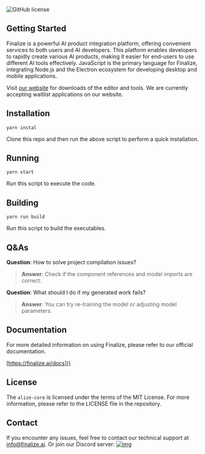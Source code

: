 ![GitHub license](https://img.shields.io/badge/license-MIT-blue.svg)

## Getting Started



Finalize is a powerful AI product integration platform, offering convenient services to both users and AI developers. This platform enables developers to rapidly create various AI products, making it easier for end-users to use different AI tools effectively. JavaScript is the primary language for Finalize, integrating Node.js and the Electron ecosystem for developing desktop and mobile applications.



Visit [our website](https://finalize.ai) for downloads of the editor and tools. We are currently accepting waitlist applications on our website.



## Installation



```
yarn instal
```

 

Clone this repo and then run the above script to perform a quick installation.



## Running



```
yarn start
```



 Run this script to execute the code.



## Building



```
yarn run build
```



 Run this script to build the executables.



## Q&As



**Question**: How to solve project compilation issues?

> **Answer**: Check if the component references and model imports are correct.



**Question**: What should I do if my generated work fails?

> **Answer**: You can try re-training the model or adjusting model parameters.



## Documentation


For more detailed information on using Finalize, please refer to our official documentation.

[https://finalize.ai/docs]()



## License



The `alize-core` is licensed under the terms of the MIT License. For more information, please refer to the LICENSE file in the repository.



## Contact



If you encounter any issues, feel free to contact our technical support at info@finalize.ai. Or join our Discord server: <a target=_blank href="https://discord.com/invite/kuAw9K94">![img](https://img.shields.io/discord/1190142567191433368?logo=discord&style=plastic)</a>
